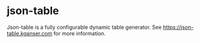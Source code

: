 json-table
==========

Json-table is a fully configurable dynamic table generator. See
<https://json-table.kganser.com> for more information.

